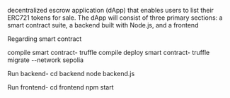  decentralized escrow application (dApp) that enables users to list their ERC721 tokens for sale. 
The dApp will consist of three primary sections: a smart contract suite, a backend built with Node.js, and a frontend 

Regarding smart contract

compile smart contract- 
truffle compile
deploy smart contract- 
truffle migrate --network sepolia

Run backend- 
cd backend
node backend.js

Run frontend- 
cd frontend
npm start
